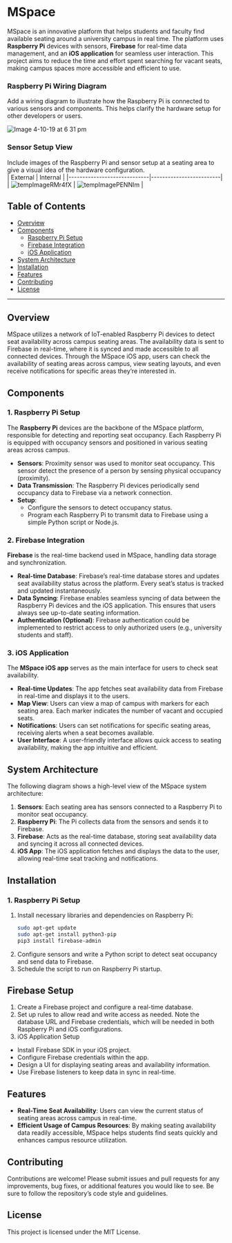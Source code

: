 # MSpace

MSpace is an innovative platform that helps students and faculty find available seating around a university campus in real time. The platform uses **Raspberry Pi** devices with sensors, **Firebase** for real-time data management, and an **iOS application** for seamless user interaction. This project aims to reduce the time and effort spent searching for vacant seats, making campus spaces more accessible and efficient to use.

### Raspberry Pi Wiring Diagram
Add a wiring diagram to illustrate how the Raspberry Pi is connected to various sensors and components. This helps clarify the hardware setup for other developers or users.

![Image 4-10-19 at 6 31 pm](https://github.com/user-attachments/assets/b7aa41cb-a793-4f46-bcee-a7ea6f0b5971)

### Sensor Setup View
Include images of the Raspberry Pi and sensor setup at a seating area to give a visual idea of the hardware configuration.  
| External  | Internal |
|-----------------------------|-------------------------|
| ![tempImageRMr4fX](https://github.com/user-attachments/assets/ddd86f05-e052-4c06-a0aa-eb107548a3bb) | ![tempImagePENNIm](https://github.com/user-attachments/assets/0763bf8e-25e8-4fa8-a72d-f1d1d4f8d106) |

## Table of Contents

- [Overview](#overview)
- [Components](#components)
  - [Raspberry Pi Setup](#raspberry-pi-setup)
  - [Firebase Integration](#firebase-integration)
  - [iOS Application](#ios-application)
- [System Architecture](#system-architecture)
- [Installation](#installation)
- [Features](#features)
- [Contributing](#contributing)
- [License](#license)

---

## Overview

MSpace utilizes a network of IoT-enabled Raspberry Pi devices to detect seat availability across campus seating areas. The availability data is sent to Firebase in real-time, where it is synced and made accessible to all connected devices. Through the MSpace iOS app, users can check the availability of seating areas across campus, view seating layouts, and even receive notifications for specific areas they’re interested in.

## Components

### 1. Raspberry Pi Setup

The **Raspberry Pi** devices are the backbone of the MSpace platform, responsible for detecting and reporting seat occupancy. Each Raspberry Pi is equipped with occupancy sensors and positioned in various seating areas across campus.

- **Sensors**: Proximity sensor was used to monitor seat occupancy. This sensor detect the presence of a person by sensing physical occupancy (proximity).
- **Data Transmission**: The Raspberry Pi devices periodically send occupancy data to Firebase via a network connection.
- **Setup**:
  - Configure the sensors to detect occupancy status.
  - Program each Raspberry Pi to transmit data to Firebase using a simple Python script or Node.js.

### 2. Firebase Integration

**Firebase** is the real-time backend used in MSpace, handling data storage and synchronization.

- **Real-time Database**: Firebase’s real-time database stores and updates seat availability status across the platform. Every seat’s status is tracked and updated instantaneously.
- **Data Syncing**: Firebase enables seamless syncing of data between the Raspberry Pi devices and the iOS application. This ensures that users always see up-to-date seating information.
- **Authentication (Optional)**: Firebase authentication could be implemented to restrict access to only authorized users (e.g., university students and staff).

### 3. iOS Application

The **MSpace iOS app** serves as the main interface for users to check seat availability.

- **Real-time Updates**: The app fetches seat availability data from Firebase in real-time and displays it to the users.
- **Map View**: Users can view a map of campus with markers for each seating area. Each marker indicates the number of vacant and occupied seats.
- **Notifications**: Users can set notifications for specific seating areas, receiving alerts when a seat becomes available.
- **User Interface**: A user-friendly interface allows quick access to seating availability, making the app intuitive and efficient.

## System Architecture

The following diagram shows a high-level view of the MSpace system architecture:

1. **Sensors**: Each seating area has sensors connected to a Raspberry Pi to monitor seat occupancy.
2. **Raspberry Pi**: The Pi collects data from the sensors and sends it to Firebase.
3. **Firebase**: Acts as the real-time database, storing seat availability data and syncing it across all connected devices.
4. **iOS App**: The iOS application fetches and displays the data to the user, allowing real-time seat tracking and notifications.

## Installation

### 1. Raspberry Pi Setup

1. Install necessary libraries and dependencies on Raspberry Pi:
   ```bash
   sudo apt-get update
   sudo apt-get install python3-pip
   pip3 install firebase-admin
2. Configure sensors and write a Python script to detect seat occupancy and send data to Firebase.
3. Schedule the script to run on Raspberry Pi startup.

## Firebase Setup
1. Create a Firebase project and configure a real-time database.
2. Set up rules to allow read and write access as needed.
   Note the database URL and Firebase credentials, which will be needed in both Raspberry Pi and iOS configurations.
3. iOS Application Setup
- Install Firebase SDK in your iOS project.
- Configure Firebase credentials within the app.
- Design a UI for displaying seating areas and availability information.
- Use Firebase listeners to keep data in sync in real-time.
  
## Features

- **Real-Time Seat Availability**: Users can view the current status of seating areas across campus in real-time.
- **Efficient Usage of Campus Resources**: By making seating availability data readily accessible, MSpace helps students find seats quickly and enhances campus resource utilization.

## Contributing

Contributions are welcome! Please submit issues and pull requests for any improvements, bug fixes, or additional features you would like to see. Be sure to follow the repository’s code style and guidelines.

## License

This project is licensed under the MIT License. 
